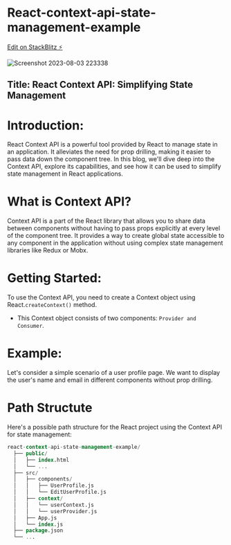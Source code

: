 # React-context-api-state-management-example

[Edit on StackBlitz ⚡️](https://stackblitz.com/edit/stackblitz-starters-kdtxg4)

![Screenshot 2023-08-03 223338](https://github.com/yogesh-hack/React-context-api-state-management-example/assets/83384315/3f8c171f-c3a0-4f8f-bf70-c5d04018124b)

## Title: React Context API: Simplifying State Management

# Introduction:
React Context API is a powerful tool provided by React to manage state in an application. It alleviates the need for prop drilling, making it easier to pass data down the component tree. In this blog, we'll dive deep into the Context API, explore its capabilities, and see how it can be used to simplify state management in React applications.

# What is Context API?
Context API is a part of the React library that allows you to share data between components without having to pass props explicitly at every level of the component tree. It provides a way to create global state accessible to any component in the application without using complex state management libraries like Redux or Mobx.

# Getting Started:
To use the Context API, you need to create a Context object using React.`createContext()` method. 
- This Context object consists of two components: `Provider and Consumer`.

# Example:
Let's consider a simple scenario of a user profile page. We want to display the user's name and email in different components without prop drilling.

# Path Structute
Here's a possible path structure for the React project using the Context API for state management:

```sql
react-context-api-state-management-example/
  ├── public/
  │   ├── index.html
  │   └── ...
  ├── src/
  │   ├── components/
  │   │   ├── UserProfile.js
  │   │   └── EditUserProfile.js
  │   ├── context/
  │   │   └── userContext.js
  │   │   └── userProvider.js
  │   ├── App.js
  │   └── index.js
  ├── package.json
  └── ...

```
